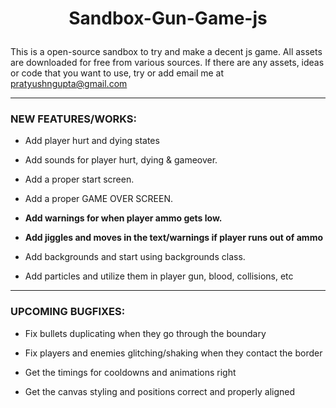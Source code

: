 # <p style="text-align:center;">Sandbox-Gun-Game-js</p>

This is a open-source sandbox to try and make a decent js game. All assets are downloaded for free from various sources. If there are any assets, ideas or code that you want to use, try or add email me at [pratyushngupta@gmail.com](mailto:pratyushngupta@gmail.com)

---

### NEW FEATURES/WORKS:

- Add player hurt and dying states

- Add sounds for player hurt, dying & gameover.

- Add a proper start screen.

- Add a proper GAME OVER SCREEN.

- **Add warnings for when player ammo gets low.**

- **Add jiggles and moves in the text/warnings if player runs out of ammo**

- Add backgrounds and start using backgrounds class.

- Add particles and utilize them in player gun, blood, collisions, etc

---

### UPCOMING BUGFIXES:

- Fix bullets duplicating when they go through the boundary

- Fix players and enemies glitching/shaking when they contact the border

- Get the timings for cooldowns and animations right

- Get the canvas styling and positions correct and properly aligned